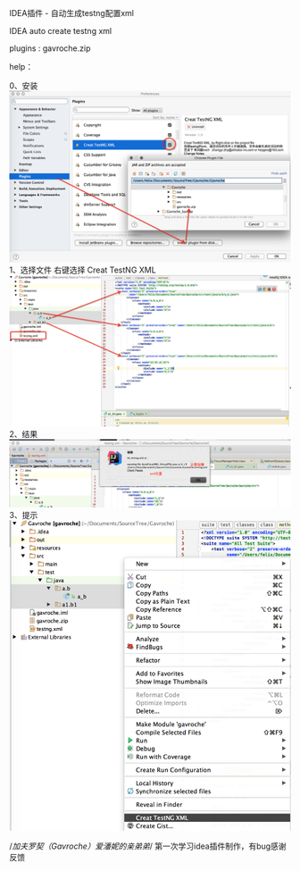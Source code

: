 IDEA插件 - 自动生成testng配置xml

IDEA auto create testng xml

plugins : gavroche.zip

help：

0、安装
![Image text](demo_0.png)
1、选择文件 右键选择 Creat TestNG XML
![Image text](demo_1.png)
2、结果
![Image text](demo_2.png)
3、提示
![Image text](demo_3.png)

/*加夫罗契（Gavroche）爱潘妮的亲弟弟*/
第一次学习idea插件制作，有bug感谢反馈



